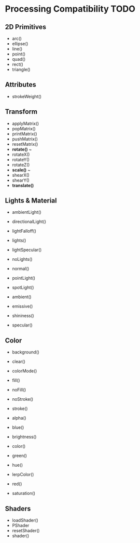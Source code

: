 # Processing Compatibility TODO

## 2D Primitives
* arc()
* ellipse()
* line()
* point()
* quad()
* rect()
* triangle()

## Attributes
* strokeWeight()

## Transform
* applyMatrix()
* popMatrix()
* printMatrix()
* pushMatrix()
* resetMatrix()
* **rotate()** ~
* rotateX()
* rotateY()
* rotateZ()
* **scale()** ~
* shearX()
* shearY()
* **translate()**

## Lights & Material
* ambientLight()
* directionalLight()
* lightFalloff()
* lights()
* lightSpecular()
* noLights()
* normal()
* pointLight()
* spotLight()


* ambient()
* emissive()
* shininess()
* specular()

## Color
* background()
* clear()
* colorMode()
* fill()
* noFill()
* noStroke()
* stroke()


* alpha()
* blue()
* brightness()
* color()
* green()
* hue()
* lerpColor()
* red()
* saturation()

## Shaders
* loadShader()
* PShader
* resetShader()
* shader()
